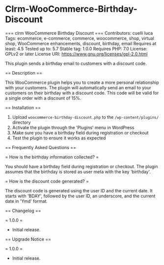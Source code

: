 # Clrm-WooCommerce-Birthday-Discount
=== clrm WooCommerce Birthday Discount ===
Contributors: cuelli luca
Tags: ecommerce, e-commerce, commerce, woocommerce, shop, virtual shop, WooCommerce enhancements, discount, birthday, email
Requires at least: 4.5
Tested up to: 5.7
Stable tag: 1.0.0
Requires PHP: 7.0
License: GPLv2 or later
License URI: https://www.gnu.org/licenses/gpl-2.0.html

This plugin sends a birthday email to customers with a discount code.

== Description ==

This WooCommerce plugin helps you to create a more personal relationship with your customers. The plugin will automatically send an email to your customers on their birthday with a discount code. This code will be valid for a single order with a discount of 15%.

== Installation ==

1. Upload `woocommerce-birthday-discount.php` to the `/wp-content/plugins/` directory
2. Activate the plugin through the 'Plugins' menu in WordPress
3. Make sure you have a birthday field during registration or checkout
4. Test the plugin to ensure it works as expected

== Frequently Asked Questions ==

= How is the birthday information collected? =

You should have a birthday field during registration or checkout. The plugin assumes that the birthday is stored as user meta with the key 'birthday'.

= How is the discount code generated? =

The discount code is generated using the user ID and the current date. It starts with 'BDAY', followed by the user ID, an underscore, and the current date in 'Ymd' format.

== Changelog ==

= 1.0.0 =
* Initial release.

== Upgrade Notice ==

= 1.0.0 =
* Initial release.
